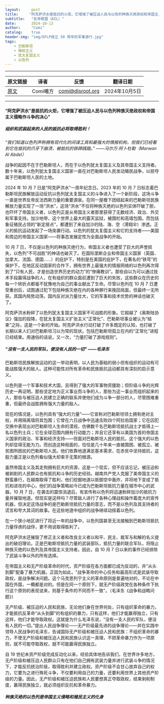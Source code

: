 ```yaml
---
layout:     post
title:     "阿克萨洪水是抵抗的火炬，它增强了被压迫人民与以色列种族灭绝政权和帝国主义侵略作斗争的决心"
subtitle:   "反帝联盟（AIL）"
date:       2024-10-13
author:     "Comi"
catalog:    true
header-img: "img/DFLP成立 50 周年的军事游行.jpg"
tags:
    - 巴勒斯坦
    - 殖民主义
    - 犹太复国主义
    - 以色列
---
```


---

| 原文链接                                                     | 译者     | 反馈             | 翻译日期      |
| ------------------------------------------------------------ | -------- | ---------------- | ------------- |
| [原文](https://ail-red.com/the-al-aqsa-flood-is-a-torch-of-resistance-which-strengthens-the-determination-of-the-oppressed-peoples-to-struggle-against-the-genocidal-israeli-state-and-imperialist-aggression/) | Comi曦方 | comi@disroot.org | 2024年10月5日 |

---

#### “阿克萨洪水”是抵抗的火炬，它增强了被压迫人民与以色列种族灭绝政权和帝国主义侵略作斗争的决心"

##### 组织和武装起来的人民的抵抗必将取得胜利！

*“我们知道以色列声称拥有现代化的间谍工具和最强大的情报机构，但我们已经看到它在抵抗的爪牙下崩溃，被抵抗的铁蹄践踏。”          ——马尔万·阿卜杜勒（Marwan Al Abdel）*  

战争的起因不在于巴勒斯坦人，而在于以色列犹太复国主义及其帝国主义支持者。数十年来，以色列犹太复国主义国家一直在对巴勒斯坦人民发动殖民战争，以掠夺属于巴勒斯坦人民的土地。

2024 年 10 月 7 日是“阿克萨洪水”一周年纪念日。2023 年的 10 月 7 日标志着巴勒斯坦民族解放运动反抗以色列犹太复国主义的斗争进入了一个新阶段，这场斗争一直是世界反帝反法西斯力量的重要源泉。在同一屋檐下团结起来的巴勒斯坦民族解放力量实现了一场“洪水”，这场“洪水”不仅将种族灭绝的以色列实体吓破了胆，也吓坏了帝国主义者，以色列正是从帝国主义者那里获得了无数经济、政治、外交和军事支持。加沙地带，这个世界上最大的露天监狱，被围栏和高墙包围。而包括象征殖民占领的“新定居点”，都遭到了来自加沙的陆、海、空（滑翔伞）渗透。正义的抵抗运动发起了一场突袭行动。以色列的犹太复国主义和它的支持者——美国和周边的帝国主义国家——将事态发展定性为全面战争的开始。

10 月 7 日，不仅是以色列的种族灭绝行为，帝国主义者也遭受了巨大的声誉损失，以色列“不可战胜”的神话也破灭了。在国际垄断企业和帝国主义国家（英国、加拿大、法国、德国……）的庇护下，特别是在美国的庇护下，在著名的“铁穹”的保护下，在地区反动国家的合作下，拥有世界上最强大的情报网络的以色列再次得到了“只有人民，才是创造世界历史的动力”的“惨痛教训”。那些自以为可以通过技术手段赢得战争的人，在有组织的群众面前遭到了巨大的失败，这些群众在历史的每一个转折点都毫不犹豫地为自己的事业献出了生命。尽管以色列在 10 月 7 日遭受重创后，试图通过犯下包括种族灭绝在内的各种罪行来挽回局面，但最终一无所获。其国内局势动荡，国内反对派力量壮大，它的军事和技术优势的神话也破灭了。

阿克萨洪水粉碎了以色列犹太复国主义国家不可战胜的形象。它超越了《奥斯陆协议》强加的投降，在犹太复国主义扩张主义“正常化”、巴勒斯坦事业被认为“结束”之际，这是一个新的开始。阿克萨洪水行动打破了许多既定的认知，也打破了长期以来人们对巴勒斯坦习以为常的现状。包括巴勒斯坦孤立在内的“正常化”进程已经结束。用通俗的话说，又一次，“力量打破了游戏规则”。

##### “没有一支人民的军队，便没有人民的一切”   ——毛泽东

巴勒斯坦民族解放运动的这一举动表明，以人民为基础的弱小但有组织的运动有可能战胜强大的敌人。这种可能性对所有革命和民族抵抗运动都具有深刻的启示意义。

以色列是一个军事和技术大国，且得到了强大的军事物资援助；但阶级斗争的光辉历史一再证明，那些坚定地为正义事业而斗争的人，那些为这一事业而组织起来的人，那些与被压迫人民建立正确的联系并使他们成为斗争一部分的人，尽管困难重重，但最终会战胜拥有强大力量的敌人。

现在的情况是，以色列具有“强大的力量”——它宣称对巴勒斯坦领土拥有绝对主权，并用隔离墙将其包围；它曾在六日战争中迅速击败四个阿拉伯国家；它在囚犯交换中表现出对巴勒斯坦人生命的漠视，仿佛数千名巴勒斯坦抵抗战士才抵得上一名以色列士兵；它在全球范围内拥有行动能力；并且它还享有以美国为首的帝国主义国家的政治、军事和经济支持——但面对巴勒斯坦人民的抵抗，这个强大的以色列却显得无能为力。而创造这种局面的，恰恰是几十年来一直被围困、被孤立、被贫困所困扰的巴勒斯坦人民。他们依靠地道满足基本需求，在赤贫中坚持抵抗，这股力量正是以色列看似强大却束手无策的根源。

虽然帝国主义及其走狗拥有巨大的资源，这是一个现实，但不应该忘记，被压迫和被剥削的人民群众也有抵抗和斗争的历史经验。越南共产党人克服了美帝国主义的野蛮暴行，在越南取得了胜利，他们挖掘地道以抵御空中轰炸，并将地下变成了抵抗和进攻的中心，他们的战争策略如今已成为巴勒斯坦抵抗力量在城市中心的武器。10 月 7 日，在袭击的震惊消退后，有宣传称以色列将迅速粉碎加沙的抵抗力量并摧毁地道。但现实是这样吗？尽管敌人进行了各种心理战和操作着庞大的宣传机器，但决定这场战争的是巴勒斯坦抵抗力量的意志，而不是以色列及其支持者的谎言和夸大其词的故事。在这些地道中组织的战争继续动摇着以色列。

在一个狭小地区进行了将近一年的战争中，以色列国甚至无法接触到巴勒斯坦抵抗力量俘虏的战俘，更不用说取得胜利了。

阿克萨洪水还摧毁了修正主义者和改良主义者以和平、民主、裁军与和解的名义提出的破旧理论。正是巴勒斯坦抵抗力量的武装部队，抵抗力量的联合军队，将阻止种族灭绝的以色列及其帝国主义支持者。因此，自 10 月 7 日以来的事件已经排除了武装斗争以外的所有选择。

在帝国主义和无产阶级革命的时代，资产阶级在各方面都已成为反动的，并“从头到脚”配备了暴力机器。正因为如此，"战争革命的中心任务和最高形式是武装夺取政权，是战争解决问题。这个马克思列宁主义的革命原则是普遍地对的，不论在中国在外国，一概都是对的。但是在同一个原则下，就无产阶级政党在各种条件下执行这个原则的表现说来，则基于条件的不同而不一致"。（毛泽东《战争和战略问题》）

无产阶级、被压迫的人民和民族，无论他们身在世界何处，只有组织革命的暴力，才能抵抗反革命“从头到脚”的有组织的暴力，只有这样，他们才能赢得独立，只有这样，他们才能夺取政权。这就是为什么毛泽东说，“没有一支人民的军队，便没有人民的一切。”提出人民战争理论——无产阶级最先进的战争理论——并在实践中领导人民战争的毛泽东，告诫国际无产阶级和被压迫人民和民族：不组织革命的暴力，不使无产阶级和被压迫人民和民族认识这一真理，不把革命暴力作为一项原则，就不可能夺取政权，就不可能赢得民族独立。

自 19 世纪末资产阶级完成反动化以来，经验具体地告诉我们，在世界许多地方，无产阶级和被压迫人民群众只有在他们自己拥有武装力量并进行武装斗争的情况下，才能反抗统治阶级，取得胜利并建立政权。资产阶级不会甘心放弃自己的权力，它要为之进行殊死斗争，不仅要利用自己的力量，还要利用世界上其他资产阶级的力量。因此，无产阶级和被压迫民族和人民要想真正夺取政权，结束剥削制度，赢得民族独立，就必须组织反抗和革命暴力。

##### 种族灭绝的以色列是帝国主义侵略和殖民主义的化身
